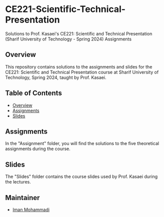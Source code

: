 # CE221-Scientific-Technical-Presentation
Solutions to Prof. Kasaei's CE221: Scientific and Technical Presentation (Sharif University of Technology - Spring 2024) Assignments

## Overview

This repository contains solutions to the assignments and slides for the CE221: Scientific and Technical Presentation course at Sharif University of Technology, Spring 2024, taught by Prof. Kasaei.

## Table of Contents

- [Overview](#overview)
- [Assignments](#assignments)
- [Slides](#slides)

## Assignments

In the "Assignment" folder, you will find the solutions to the five theoretical assignments during the course.

## Slides

The "Slides" folder contains the course slides used by Prof. Kasaei during the lectures.

## Maintainer

- [Iman Mohammadi](https://github.com/Imanm02)
